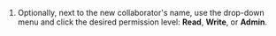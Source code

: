 1. Optionally, next to the new collaborator's name, use the drop-down menu and click the desired permission level: **Read**, **Write**, or **Admin**.
